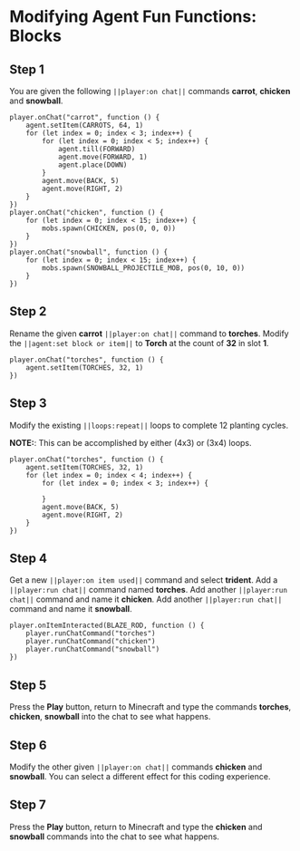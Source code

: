# Modifying Agent Fun Functions: Blocks

## Step 1
You are given the following ``||player:on chat||`` commands **carrot**, **chicken** and **snowball**.

```template
player.onChat("carrot", function () {
    agent.setItem(CARROTS, 64, 1)
    for (let index = 0; index < 3; index++) {
        for (let index = 0; index < 5; index++) {
            agent.till(FORWARD)
            agent.move(FORWARD, 1)
            agent.place(DOWN)
        }
        agent.move(BACK, 5)
        agent.move(RIGHT, 2)
    }
})
player.onChat("chicken", function () {
    for (let index = 0; index < 15; index++) {
        mobs.spawn(CHICKEN, pos(0, 0, 0))
    }
})
player.onChat("snowball", function () {
    for (let index = 0; index < 15; index++) {
        mobs.spawn(SNOWBALL_PROJECTILE_MOB, pos(0, 10, 0))
    }
})
```

## Step 2
Rename the given **carrot** ``||player:on chat||`` command to **torches**.  Modify the ``||agent:set block or item||`` to **Torch** at the count of **32** in slot **1**.

```blocks
player.onChat("torches", function () {
    agent.setItem(TORCHES, 32, 1)
})
```

## Step 3

Modify the existing ``||loops:repeat||`` loops to complete 12 planting cycles.

**NOTE:**: This can be accomplished by either (4x3) or (3x4) loops.

```blocks
player.onChat("torches", function () {
    agent.setItem(TORCHES, 32, 1)
    for (let index = 0; index < 4; index++) {
        for (let index = 0; index < 3; index++) {
        	
        }
        agent.move(BACK, 5)
        agent.move(RIGHT, 2)
    }
})
```

## Step 4
Get a new ``||player:on item used||`` command and select **trident**.  Add a ``||player:run chat||`` command named **torches**. Add another ``||player:run chat||``  command and name it **chicken**. Add another ``||player:run chat||``  command and name it **snowball**. 

```blocks
player.onItemInteracted(BLAZE_ROD, function () { 
    player.runChatCommand("torches") 
    player.runChatCommand("chicken") 
    player.runChatCommand("snowball") 
})
```

## Step 5
Press the **Play** button, return to Minecraft and type the commands **torches**, **chicken**, **snowball** into the chat to see what happens. 

## Step 6
Modify the other given ``||player:on chat||`` commands **chicken** and **snowball**. You can select a different effect for this coding experience. 

## Step 7
Press the **Play** button, return to Minecraft and type the **chicken** and **snowball** commands into the chat to see what happens. 

